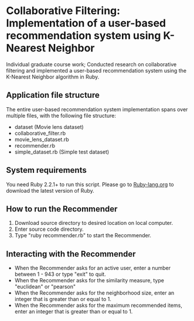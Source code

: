 # Collaborative Filtering: Implementation of a user-based recommendation system using K-Nearest Neighbor

Individual graduate course work; Conducted research on collaborative filtering and implemented a user-based recommendation system using the K-Nearest Neighbor algorithm in Ruby.

## Application file structure

The entire user-based recommendation system implementation spans over multiple files, with the following file structure:

* dataset (Movie lens dataset)
* collaborative_filter.rb
* movie_lens_dataset.rb 
* recommender.rb
* simple_dataset.rb (Simple test dataset)


## System requirements
You need Ruby 2.2.1+ to run this script.
Please go to [Ruby-lang.org](https://www.ruby-lang.org/en/documentation/installation/) to download the latest version of Ruby.


## How to run the Recommender

1. Download source directory to desired location on local computer.
2. Enter source code directory.
3. Type "ruby recommender.rb" to start the Recommender.


## Interacting with the Recommender

* When the Recommender asks for an active user, enter a number between 1 - 943 or type "exit" to quit.
* When the Recommender asks for the similarity measure, type "euclidean" or "pearson"
* When the Recommender asks for the neighborhood size, enter an integer that is greater than or equal to 1.
* When the Recommender asks for the maximum recommended items, enter an integer that is greater than or equal to 1.

